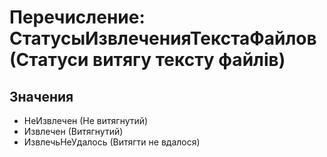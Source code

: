 ﻿# Перечисление: СтатусыИзвлеченияТекстаФайлов (Статуси витягу тексту файлів)

## Значения

- НеИзвлечен (Не витягнутий)
- Извлечен (Витягнутий)
- ИзвлечьНеУдалось (Витягти не вдалося)

